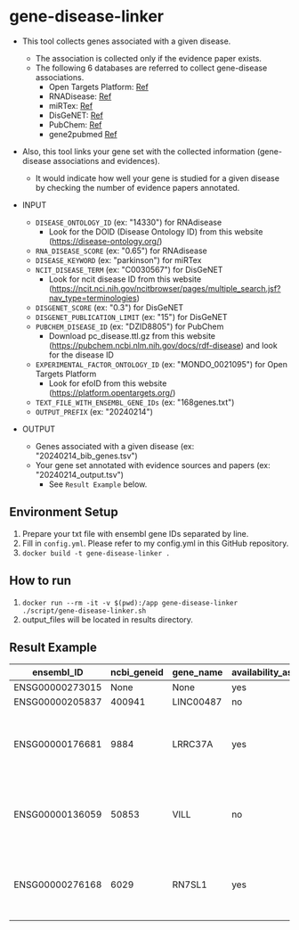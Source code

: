 # gene-disease-linker
- This tool collects genes associated with a given disease.
    - The association is collected only if the evidence paper exists.
    - The following 6 databases are referred to collect gene-disease associations.
        - Open Targets Platform: [Ref](https://doi.org/10.1093/nar/gkac1046)
        - RNADisease: [Ref](https://doi.org/10.1093/nar/gkac814)
        - miRTex: [Ref](https://doi.org/10.1371/journal.pcbi.1004391)
        - DisGeNET: [Ref](https://doi.org/10.1093/nar/gkw943)
        - PubChem: [Ref](https://ceur-ws.org/Vol-3415/paper-4.pdf)
        - gene2pubmed [Ref](https://ftp.ncbi.nlm.nih.gov/gene/DATA/)

- Also, this tool links your gene set with the collected information (gene-disease associations and evidences).
    - It would indicate how well your gene is studied for a given disease by checking the number of evidence papers annotated.

- INPUT
    - `DISEASE_ONTOLOGY_ID` (ex: "14330") for RNAdisease
        - Look for the DOID (Disease Ontology ID) from this website (https://disease-ontology.org/)
    - `RNA_DISEASE_SCORE` (ex: "0.65") for RNAdisease
    - `DISEASE_KEYWORD` (ex: "parkinson") for miRTex
    - `NCIT_DISEASE_TERM` (ex: "C0030567") for DisGeNET
        - Look for ncit disease ID from this website (https://ncit.nci.nih.gov/ncitbrowser/pages/multiple_search.jsf?nav_type=terminologies)
    - `DISGENET_SCORE` (ex: "0.3") for DisGeNET
    - `DISGENET_PUBLICATION_LIMIT` (ex: "15") for DisGeNET
    - `PUBCHEM_DISEASE_ID` (ex: "DZID8805") for PubChem
        - Download pc_disease.ttl.gz from this website (https://pubchem.ncbi.nlm.nih.gov/docs/rdf-disease) and look for the disease ID
    - `EXPERIMENTAL_FACTOR_ONTOLOGY_ID` (ex: "MONDO_0021095") for Open Targets Platform
        - Look for efoID from this website (https://platform.opentargets.org/)
    - `TEXT_FILE_WITH_ENSEMBL_GENE_IDs` (ex: "168genes.txt")
    - `OUTPUT_PREFIX` (ex: "20240214")

- OUTPUT
    - Genes associated with a given disease (ex: "20240214_bib_genes.tsv")
    - Your gene set annotated with evidence sources and papers (ex: "20240214_output.tsv")
        - See `Result Example` below.


## Environment Setup
1. Prepare your txt file with ensembl gene IDs separated by line.
2. Fill in `config.yml`. Please refer to my config.yml in this GitHub repository.
3.  `docker build -t gene-disease-linker .`



## How to run
1. `docker run --rm -it -v $(pwd):/app gene-disease-linker ./script/gene-disease-linker.sh`
2. output_files will be located in results directory.


## Result Example
| ensembl_ID       | ncbi_geneid | gene_name | availability_association | evidence    | count_of_PMIDs_from_evidence | count_of_PMIDs_from_gene2pubmed | PMIDs_from_evidence                           | PMIDs_from_gene2pubmed                                                                                     |
|------------------|-------------|-----------|--------------------------|-------------|-----------------------------|---------------------------------|----------------------------------------------|-------------------------------------------------------------------------------------------------------------|
| ENSG00000273015  | None        | None      | yes                      | RNAdisease  | 1                           | 0                               | 35173238                                     | -                                                                                                           |
| ENSG00000205837  | 400941      | LINC00487 | no                       | -           | 0                           | 0                               | -                                            | -                                                                                                           |
| ENSG00000176681  | 9884        | LRRC37A   | yes                      | OpenTargets | 4                           | 11                              | 19915575, 22451204, 31701892, 34064523       | 9628581, 12477932, 14702039, 15489334, 15533724, 16344560, 22419166, 22952603, 23064749, 29507755, 34373451 |
| ENSG00000136059  | 50853       | VILL      | no                       | -           | 0                           | 12                              | -                                            | 9179494, 12477932, 15489334, 16921170, 18006815, 18022635, 21873635, 26871637, 28514442, 30021884, 33961781, 36543142 |
| ENSG00000276168  | 6029        | RN7SL1    | yes                      | RNAdisease  | 1                           | 12                              | 27021022                                     | 6084597, 12086622, 12244299, 15667936, 17881443, 18067920, 23221635, 26718402, 28709002, 30165668, 33080218, 35143945 |
